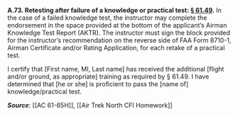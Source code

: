 **A.73.  Retesting after failure of a knowledge or practical test: [§ 61.49](https://www.ecfr.gov/current/title-14/chapter-I/subchapter-D/part-61/subpart-A/section-61.49).** In the case of a failed knowledge test, the instructor may complete the endorsement in the space provided at the bottom of the applicant’s Airman Knowledge Test Report (AKTR). The instructor must sign the block provided for the instructor’s recommendation on the reverse side of FAA Form 8710-1, Airman Certificate and/or Rating Application, for each retake of a practical test.

I certify that \[First name, MI, Last name\] has received the additional \[flight and/or ground, as appropriate\] training as required by § 61.49. I have determined that \[he or she\] is proficient to pass the \[name of\] knowledge/practical test.

***Source***: [[AC 61-65H]], [[Air Trek North CFI Homework]]

